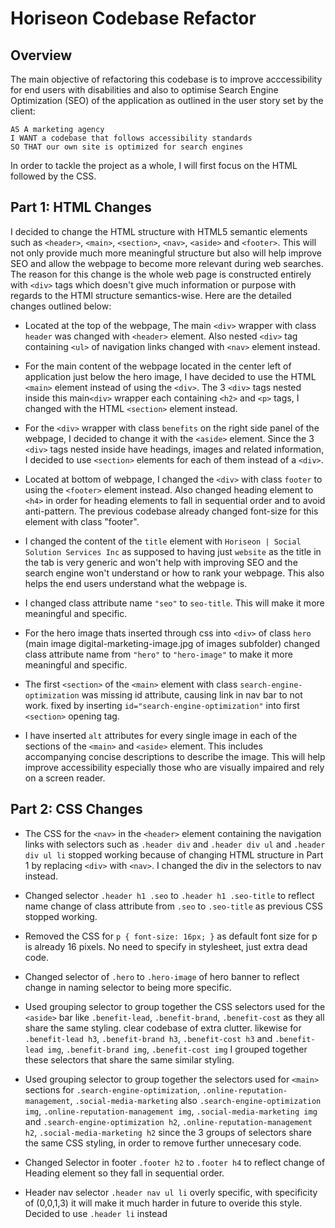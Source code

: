 # Horiseon Codebase Refactor

## Overview

The main objective of refactoring this codebase is to improve acccessibility for end users with disabilities and also to optimise Search Engine Optimization (SEO) of the application as outlined in the user story set by the client:

```
AS A marketing agency
I WANT a codebase that follows accessibility standards
SO THAT our own site is optimized for search engines
```

In order to tackle the project as a whole, I will first focus on the HTML followed by the CSS.

## Part 1: HTML Changes

I decided to change the HTML structure with HTML5 semantic elements such as `<header>`, `<main>`, `<section>`, `<nav>`, `<aside>` and `<footer>`. This will not only provide much more meaningful structure but also will help improve SEO and allow the webpage to become more relevant during web searches. The reason for this change is the whole web page is constructed entirely with `<div>` tags which doesn't give much information or purpose with regards to the HTMl structure semantics-wise. Here are the detailed changes outlined below:

- Located at the top of the webpage, The main `<div>` wrapper with class `header` was changed with `<header>` element. Also nested `<div>` tag containing `<ul>` of navigation links changed with `<nav>` element instead.

- For the main content of the webpage located in the center left of application just below the hero image, I have decided to use the HTML `<main>` element instead of using the `<div>`. The 3 `<div>` tags nested inside this main`<div>` wrapper each containing `<h2>` and `<p>` tags, I changed with the HTML `<section>` element instead.

- For the `<div>` wrapper with class `benefits` on the right side panel of the webpage, I decided to change it with the `<aside>` element. Since the 3 `<div>` tags nested inside have headings, images and related information, I decided to use `<section>` elements for each of them instead of a `<div>`.

- Located at bottom of webpage, I changed the `<div>` with class `footer` to using the `<footer>` element instead. Also changed heading element to `<h4>` in order for heading elements to fall in sequential order and to avoid anti-pattern. The previous codebase already changed font-size for this element with class "footer".

- I changed the content of the `title` element with `Horiseon | Social Solution Services Inc` as supposed to having just `website` as the title in the tab is very generic and won't help with improving SEO and the search engine won't understand or how to rank your webpage. This also helps the end users understand what the webpage is.

- I changed class attribute name `"seo"` to `seo-title`. This will make it more meaningful and specific.

- For the hero image thats inserted through css into `<div>` of class `hero` (main image digital-marketing-image.jpg of images subfolder) changed class attribute name from `"hero"` to `"hero-image"` to make it more meaningful and specific.

- The first `<section>` of the `<main>` element with class `search-engine-optimization` was missing id attribute, causing link in nav bar to not work. fixed by inserting `id="search-engine-optimization"` into first `<section>` opening tag.

- I have inserted `alt` attributes for every single image in each of the sections of the `<main>` and `<aside>` element. This includes accompanying concise descriptions to describe the image. This will help improve accessibility especially those who are visually impaired and rely on a screen reader.

## Part 2: CSS Changes

- The CSS for the `<nav>` in the `<header>` element containing the navigation links with selectors such as `.header div` and `.header div ul` and `.header div ul li` stopped working because of changing HTML structure in Part 1 by replacing `<div>` with `<nav>`. I changed the div in the selectors to nav instead.

- Changed selector `.header h1 .seo` to `.header h1 .seo-title` to reflect name change of class attribute from `.seo` to `.seo-title` as previous CSS stopped working.

- Removed the CSS for `p { font-size: 16px; }` as default font size for p is already 16 pixels. No need to specify in stylesheet, just extra dead code.

- Changed selector of `.hero` to `.hero-image` of hero banner to reflect change in naming selector to being more specific.

- Used grouping selector to group together the CSS selectors used for the `<aside>` bar like `.benefit-lead`, `.benefit-brand`, `.benefit-cost` as they all share the same styling. clear codebase of extra clutter. likewise for `.benefit-lead h3`, `.benefit-brand h3`, `.benefit-cost h3` and `.benefit-lead img`, `.benefit-brand img`, `.benefit-cost img` I grouped together these selectors that share the same similar styling.

- Used grouping selector to group together the selectors used for `<main>` sections for `.search-engine-optimization`, `.online-reputation-management`, `.social-media-marketing` also `.search-engine-optimization img`, `.online-reputation-management img`, `.social-media-marketing img` and `.search-engine-optimization h2`, `.online-reputation-management h2`, `.social-media-marketing h2` since the 3 groups of selectors share the same CSS styling, in order to remove further unnecesary code.

- Changed Selector in footer `.footer h2` to `.footer h4` to reflect change of Heading element so they fall in sequential order.

- Header nav selector `.header nav ul li` overly specific, with specificity of (0,0,1,3) it will make it much harder in future to overide this style. Decided to use `.header li` instead
